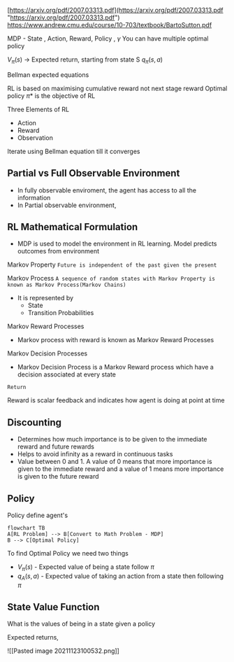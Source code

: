 [https://arxiv.org/pdf/2007.03313.pdf](https://arxiv.org/pdf/2007.03313.pdf "https://arxiv.org/pdf/2007.03313.pdf")
https://www.andrew.cmu.edu/course/10-703/textbook/BartoSutton.pdf

MDP - State , Action, Reward, Policy , $\gamma$
You can have multiple optimal policy

$V_{\pi}(s)$ -> Expected return, starting from state S
$q_{\pi}(s,a)$

Bellman expected equations

RL is based on maximising cumulative reward not next stage reward
Optimal policy $\pi{*}$ is the objective of RL

Three Elements of RL
- Action 
- Reward 
- Observation

Iterate using Bellman equation till it converges

## Partial vs Full Observable Environment
- In fully observable enviroment, the agent has access to all the information
- In Partial observable environment,  

## RL Mathematical Formulation

- MDP is used to model the environment in RL learning. Model predicts outcomes from environment

Markov Property 
`Future is independent of the past given the present`

Markov Process
`A sequence of random states with Markov Property is known as Markov Process(Markov Chains)`

- It is represented by 
	- State
	- Transition Probabilities

Markov Reward Processes
- Markov process with reward is known as Markov Reward Processes

Markov Decision Processes
- Markov Decision Process is a Markov Reward process which have a decision associated at every state

`Return`

Reward is scalar feedback and indicates how agent is doing at point at time

## Discounting

- Determines how much importance is to be given to the immediate reward and future rewards
- Helps to avoid infinity as a reward in continuous tasks
- Value between 0 and 1. A value of 0 means that more importance is given to the immediate reward and a value of 1 means more importance is given to the future reward

## Policy

Policy define agent's

```mermaid
flowchart TB
A[RL Problem] --> B[Convert to Math Problem - MDP]
B --> C[Optimal Policy]
```

To find Optimal Policy we need two things
- $V_{\pi}(s)$ - Expected value of being a state follow $\pi$
- $q_{A}(s,a)$ - Expected value of taking an action from a state then following $\pi$

## State Value Function

What is the values of being in a state given a policy

Expected returns, 


![[Pasted image 20211123100532.png]]